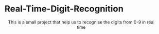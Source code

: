 # Real-Time-Digit-Recognition
<p align="center">This is a small project that help us to recognise the digits from 0-9 in real time<p>
<p align="center>
  <img src="scrrenshots/Screenshot from 2020-05-26 17-54-20.png" width="500" height="500"/>
</p>
